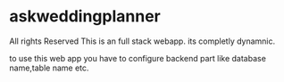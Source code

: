 # askweddingplanner
 All rights Reserved
This is an full stack webapp.
its completly dynamnic.

to use this web app you have to configure backend part like database name,table name etc.
